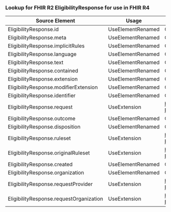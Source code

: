 ### Lookup for FHIR R2 EligibilityResponse for use in FHIR R4

| Source Element | Usage | Target |
| -------------- | ----- | ------ |
| EligibilityResponse.id | UseElementRenamed | CoverageEligibilityResponse.id |
| EligibilityResponse.meta | UseElementRenamed | CoverageEligibilityResponse.meta |
| EligibilityResponse.implicitRules | UseElementRenamed | CoverageEligibilityResponse.implicitRules |
| EligibilityResponse.language | UseElementRenamed | CoverageEligibilityResponse.language |
| EligibilityResponse.text | UseElementRenamed | CoverageEligibilityResponse.text |
| EligibilityResponse.contained | UseElementRenamed | CoverageEligibilityResponse.contained |
| EligibilityResponse.extension | UseElementRenamed | CoverageEligibilityResponse.extension |
| EligibilityResponse.modifierExtension | UseElementRenamed | CoverageEligibilityResponse.modifierExtension |
| EligibilityResponse.identifier | UseElementRenamed | CoverageEligibilityResponse.identifier |
| EligibilityResponse.request | UseExtension | http://hl7.org/fhir/1.0/StructureDefinition/extension-EligibilityResponse.request |
| EligibilityResponse.outcome | UseElementRenamed | CoverageEligibilityResponse.outcome |
| EligibilityResponse.disposition | UseElementRenamed | CoverageEligibilityResponse.disposition |
| EligibilityResponse.ruleset | UseExtension | http://hl7.org/fhir/1.0/StructureDefinition/extension-EligibilityResponse.ruleset |
| EligibilityResponse.originalRuleset | UseExtension | http://hl7.org/fhir/1.0/StructureDefinition/extension-EligibilityResponse.originalRuleset |
| EligibilityResponse.created | UseElementRenamed | CoverageEligibilityResponse.created |
| EligibilityResponse.organization | UseElementRenamed | CoverageEligibilityResponse.insurer |
| EligibilityResponse.requestProvider | UseExtension | http://hl7.org/fhir/1.0/StructureDefinition/extension-EligibilityResponse.requestProvider |
| EligibilityResponse.requestOrganization | UseExtension | http://hl7.org/fhir/1.0/StructureDefinition/extension-EligibilityResponse.requestOrganization |
